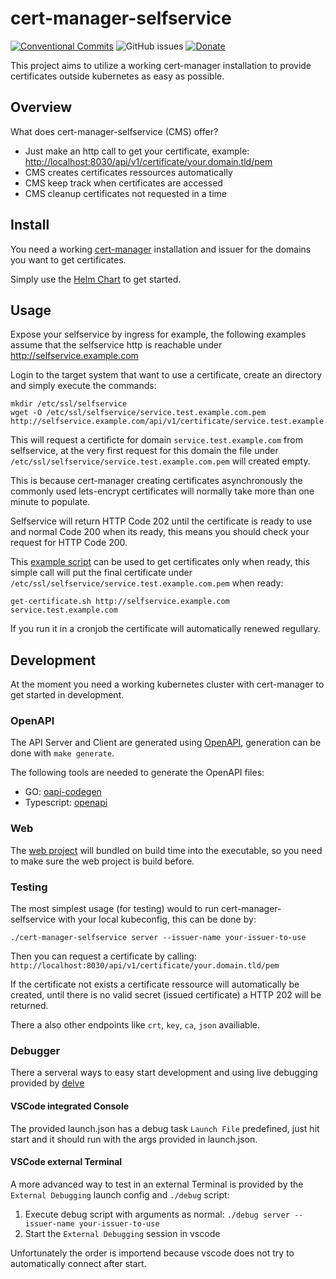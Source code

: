 # cert-manager-selfservice

[![Conventional Commits](https://img.shields.io/badge/Conventional%20Commits-1.0.0-yellow.svg)](https://conventionalcommits.org)
![GitHub issues](https://img.shields.io/github/issues/Mario-F/cert-manager-selfservice)
[![Donate](https://img.shields.io/badge/Donate-PayPal-green.svg)](https://www.paypal.com/donate?hosted_button_id=34NHCDNHRRV6G)

This project aims to utilize a working cert-manager installation to provide certificates outside kubernetes as easy as possible.

## Overview

What does cert-manager-selfservice (CMS) offer?

* Just make an http call to get your certificate, example: <http://localhost:8030/api/v1/certificate/your.domain.tld/pem>
* CMS creates certificates ressources automatically
* CMS keep track when certificates are accessed
* CMS cleanup certificates not requested in a time

## Install

You need a working [cert-manager](https://cert-manager.io/) installation and issuer for the domains you want to get certificates.

Simply use the [Helm Chart](https://github.com/Mario-F/helm-charts/tree/main/charts/cert-manager-selfservice) to get started.

## Usage

Expose your selfservice by ingress for example, the following examples assume that the selfservice http is reachable under <http://selfservice.example.com>

Login to the target system that want to use a certificate, create an directory and simply execute the commands:

```shell
mkdir /etc/ssl/selfservice
wget -O /etc/ssl/selfservice/service.test.example.com.pem http://selfservice.example.com/api/v1/certificate/service.test.example.com/pem
```

This will request a certificte for domain `service.test.example.com` from selfservice, at the very first request for this domain the file under `/etc/ssl/selfservice/service.test.example.com.pem` will created empty.

This is because cert-manager creating certificates asynchronously the commonly used lets-encrypt certificates will normally take more than one minute to populate.

Selfservice will return HTTP Code 202 until the certificate is ready to use and normal Code 200 when its ready, this means you should check your request for HTTP Code 200.

This [example script](./examples/get-certificate.sh) can be used to get certificates only when ready, this simple call will put the final certificate under `/etc/ssl/selfservice/service.test.example.com.pem` when ready:

```shell
get-certificate.sh http://selfservice.example.com service.test.example.com
```

If you run it in a cronjob the certificate will automatically renewed regullary.

## Development

At the moment you need a working kubernetes cluster with cert-manager to get started in development.

### OpenAPI

The API Server and Client are generated using [OpenAPI](./openapi.yaml), generation can be done with `make generate`.

The following tools are needed to generate the OpenAPI files:

* GO: [oapi-codegen](https://github.com/deepmap/oapi-codegen)
* Typescript: [openapi](https://github.com/openapi/openapi)

### Web

The [web project](./web/README.md) will bundled on build time into the executable, so you need to make sure the web project is build before.

### Testing

The most simplest usage (for testing) would to run cert-manager-selfservice with your local kubeconfig, this can be done by:

```shell
./cert-manager-selfservice server --issuer-name your-issuer-to-use
```

Then you can request a certificate by calling: `http://localhost:8030/api/v1/certificate/your.domain.tld/pem`

If the certificate not exists a certificate ressource will automatically be created, until there is no valid secret (issued certificate) a HTTP 202 will be returned.

There a also other endpoints like `crt`, `key`, `ca`, `json` availiable.

### Debugger

There a serveral ways to easy start development and using live debugging provided by [delve](https://github.com/go-delve/delve)

#### VSCode integrated Console

The provided launch.json has a debug task `Launch File` predefined, just hit start and it should run with the args provided in launch.json.

#### VSCode external Terminal

A more advanced way to test in an external Terminal is provided by the `External Debugging` launch config and `./debug` script:

1. Execute debug script with arguments as normal: `./debug server --issuer-name your-issuer-to-use`
2. Start the `External Debugging` session in vscode

Unfortunately the order is importend because vscode does not try to automatically connect after start.
